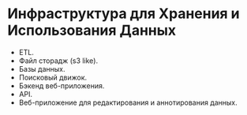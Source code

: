 # Инфраструктура для Хранения и Использования Данных

- ETL.
- Файл сторадж (s3 like).
- Базы данных.
- Поисковый движок.
- Бэкенд веб-приложения.
- API.
- Веб-приложение для редактирования и аннотирования данных.
